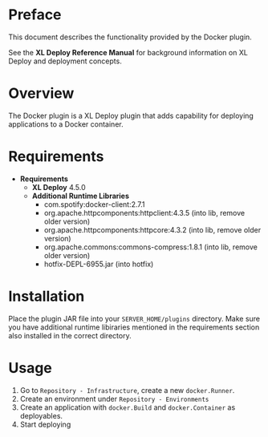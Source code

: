 # Preface #

This document describes the functionality provided by the Docker plugin.

See the **XL Deploy Reference Manual** for background information on XL Deploy and deployment concepts.

# Overview #

The Docker plugin is a XL Deploy plugin that adds capability for deploying applications to a Docker container.

# Requirements #

* **Requirements**
	* **XL Deploy** 4.5.0
	* **Additional Runtime Libraries**
		* com.spotify:docker-client:2.7.1
        * org.apache.httpcomponents:httpclient:4.3.5 (into lib, remove older version)
        * org.apache.httpcomponents:httpcore:4.3.2  (into lib, remove older version)
        * org.apache.commons:commons-compress:1.8.1  (into lib, remove older version)
        * hotfix-DEPL-6955.jar (into hotfix)

# Installation #

Place the plugin JAR file into your `SERVER_HOME/plugins` directory.   Make sure you have additional runtime libiraries mentioned in the requirements section also installed in the correct directory.

# Usage #

1. Go to `Repository - Infrastructure`, create a new `docker.Runner`.
2. Create an environment under `Repository - Environments`
3. Create an application with `docker.Build` and `docker.Container` as deployables.
4. Start deploying
